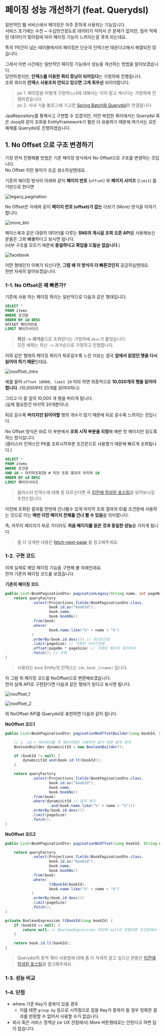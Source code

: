 # 페이징 성능 개선하기 (feat. Querydsl)

일반적인 웹 서비스에서 페이징은 아주 흔하게 사용되는 기능입니다.  
서비스 초기에는 수천 ~ 수십만건정도로 데이터가 적어서 큰 문제가 없지만, 점차 적재된 데이터가 많아짐에 따라 페이징 기능이 느려지는걸 겪게 되는데요.  
  
특히 1억건이 넘는 테이블에서의 페이징은 단순히 인덱스만 태운다고해서 해결되진 않습니다.  
  
그래서 이번 시간에는 일반적인 페이징 기능에서 성능을 개선하는 방법을 알아보겠습니다.  
당연하겠지만, **인덱스를 이용한 쿼리 튜닝이 되어있다**는 가정하에 진행됩니다.  
조회 쿼리의 **인덱스 사용조차 안되고 있으면 그게 최우선** 되어야합니다.

> ps 1. 페이징을 어떻게 구현하느냐에 대해서는 이미 알고 계시다는 가정하에 진행하겠습니다.  
> ps 2. 사내 기술 블로그에 기고한 [Spring Batch와 Querydsl](https://woowabros.github.io/experience/2020/02/05/springbatch-querydsl.html)와 연결됩니다.

JpaRepository를 통해서고 구현할 수 있겠지만, 이런 복잡한 쿼리에서는 Querydsl 혹은 Jooq와 같이 조회용 EntityFramework가 훨씬 더 유용하기 때문에 여기서는 모든 예제를 Querydsl로 진행하겠습니다.

## 1. No Offset 으로 구조 변경하기

가장 먼저 진행해볼 방법은 기존 페이징 방식에서 No Offset으로 구조를 변경하는 것입니다.  
No Offset 이란 용어가 조금 생소하실텐데요.  
  
기존의 페이징 방식이 아래와 같이 **페이지 번호** (```offset```) 와 **페이지 사이즈** (```limit```) 를 기반으로 한다면

![legacy_pagination](./images/legacy_pagination.png)

No Offset은 아래와 같이 **페이지 번호 (offset)가 없는** 더보기 (More) 방식을 이야기 합니다.

![more_btn](./images/more_btn.png)

페이스북과 같은 대량의 데이터를 다루는 **SNS의 게시글 조회 오픈 API**를 사용해보신 분들은 그와 **비슷**하다고 보시면 됩니다.  
(내부 구조를 모르기 때문에 **동일하다고 확답을 드릴순 없습니다**.)

![facebook](./images/facebook.png)

어떤 형태인지 이해가 되신다면, **그럼 왜 이 방식이 더 빠른것인지** 궁금하실텐데요.  
한번 자세히 알아보겠습니다.

### 1-1. No Offset은 왜 빠른가?

기존에 사용 하는 페이징 쿼리는 일반적으로 다음과 같은 형태입니다.

```sql
SELECT *
FROM items
WHERE 조건문
ORDER BY id DESC
OFFSET 페이지번호
LIMIT 페이지사이즈
```

> **최신 -> 과거순**으로 조회된다는 가정하에 ```desc```가 붙었습니다.  
> 모든 예제는 최신 -> 과거순으로 가정하고 진행합니다.

이와 같은 형태의 페이징 쿼리가 뒤로갈수록 느린 이유는 결국 **앞에서 읽었던 행을 다시 읽어야 하기 때문**인데요.

![nooffset_intro](./images/nooffset_intro.png)

예를 들어 ```offset 10000, limit 20``` 이라 하면 최종적으로 **10,020개의 행을 읽어야 합니다**.  (10,000부터 20개를 읽어야하니)  
  
그리고 이 중 앞의 10,000 개 행을 버리게 됩니다.  
(실제 필요한건 마지막 20개뿐이니)  
  
뒤로 갈수록 **버리지만 읽어야할** 행의 개수가 많기 때문에 뒤로 갈수록 느려지는 것입니다.  
  
No Offset 방식은 바로 이 부분에서 **조회 시작 부분을 지정**해 매번 첫 페이지만 읽도록 하는 방식입니다.  
(클러스터 인덱스인 PK를 조회시작부분 조건문으로 사용했기 때문에 빠르게 조회됩니다.)

```sql
SELECT *
FROM items
WHERE 조건문 
AND id < 마지막조회ID # 직전 조회 결과의 마지막 id
ORDER BY id DESC
LIMIT 페이지사이즈
```

> 클러스터 인덱스에 대해 잘 모르신다면 꼭 [이전에 작성된 포스팅](https://jojoldu.tistory.com/476)을 읽어보시길 추천드립니다.

이전에 조회된 결과를 한번에 건너뛸수 있게 마지막 조회 결과의 ID를 조건문에 사용하는 것으로 이는 **매번 이전 페이지 전체를 건너 뛸 수 있음**을 의미합니다.  
  
즉, 아무리 페이지가 뒤로 가더라도 **처음 페이지를 읽은 것과 동일한 성능**을 가지게 됩니다.

> 좀 더 상세한 내용은 [fetch-next-page](https://use-the-index-luke.com/sql/partial-results/fetch-next-page) 를 참고해주세요.

### 1-2. 구현 코드

이제 실제로 해당 페이징 기능을 구현해 볼 차례인데요.  
먼저 기존의 페이징 코드를 보겠습니다.  
  
**기존의 페이징 코드**

```java
public List<BookPaginationDto> paginationLegacy(String name, int pageNo, int pageSize) {
    return queryFactory
            .select(Projections.fields(BookPaginationDto.class,
                    book.id.as("bookId"),
                    book.name,
                    book.bookNo))
            .from(book)
            .where(
                    book.name.like("%" + name + "%")
            )
            .orderBy(book.id.desc()) // 최신순으로
            .limit(pageSize) // 지정된 사이즈만큼
            .offset(pageNo * pageSize) // 지정된 페이지 위치에서 
            .fetch(); // 조회
}
```

> 사용되는 ```book``` Entity의 인덱스는 ```idx_book_1(name)``` 입니다.  
  
자 그럼 위 페이징 코드를 NoOffset으로 변환해보겠습니다.  
먼저 실제 API로 구현된다면 다음과 같은 형태가 된다고 보시면 됩니다.

![nooffset_1](./images/nooffset_1.png)

![nooffset_2](./images/nooffset_2.png)

위 NoOffset API를 Querydsl로 표현하면 다음과 같이 됩니다.  
  
**NoOffset 코드1**

```java
public List<BookPaginationDto> paginationNoOffsetBuilder(Long bookId, String name, int pageSize) {

    // 1. id < 파라미터를 첫 페이지에선 사용하지 않기 위한 동적 쿼리 
    BooleanBuilder dynamicLtId = new BooleanBuilder();

    if (bookId != null) {
        dynamicLtId.and(book.id.lt(bookId));
    }

    return queryFactory
            .select(Projections.fields(BookPaginationDto.class,
                    book.id.as("bookId"),
                    book.name,
                    book.bookNo))
            .from(book)
            .where(dynamicLtId // 동적 쿼리
                    .and(book.name.like("%" + name + "%")))
            .orderBy(book.id.desc())
            .limit(pageSize)
            .fetch();
}
```

**NoOffset 코드2**

```java
public List<BookPaginationDto> paginationNoOffset(Long bookId, String name, int pageSize) {

    return queryFactory
            .select(Projections.fields(BookPaginationDto.class,
                    book.id.as("bookId"),
                    book.name,
                    book.bookNo))
            .from(book)
            .where(
                    ltBookId(bookId),
                    book.name.like("%" + name + "%")
            )
            .orderBy(book.id.desc())
            .limit(pageSize)
            .fetch();
}

private BooleanExpression ltBookId(Long bookId) {
    if (bookId == null) {
        return null; // BooleanExpression 자리에 null이 반환되면 조건문에서 자동으로 제거된다
    }

    return book.id.lt(bookId);
}
```

> Querydsl의 동적 쿼리 사용법에 대해 좀 더 자세히 알고 싶으신 분들은 [이전에 작성된 포스팅](https://jojoldu.tistory.com/394)을 참고해주세요.

### 1-3. 성능 비교

### 1-4. 단점

* where 기준 Key가 중복이 있을 경우
  * 이를 테면 ```group by``` 등으로 시작점으로 잡을 Key가 중복이 될 경우 정확한 결과를 반환할 수 없어서 사용할 수가 없습니다. 
* 회사 혹은 서비스 정책상 (or UX 관점에서) More 버튼형태로는 안된다고 하면 답이 없습니다.
  